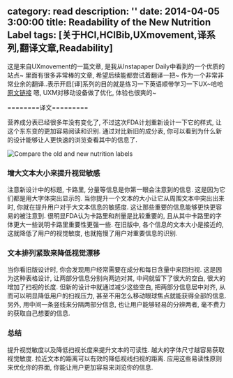 category: read
description: ''
date: 2014-04-05 3:00:00
title: Readability of the New Nutrition Label
tags: [关于HCI,HCIBib,UXmovement,译系列,翻译文章,Readability]
---

这是来自UXmovement的一篇文章, 是我从Instapaper Daily中看到的一个优质的站点~ 里面有很多非常棒的文章, 希望后续能都尝试着翻译一把~ 作为一个非常非常业余的翻译..表示开启[译]系列的目的就是练习一下英语顺带学习一下UX~哈哈 <a href="http://uxmovement.com/content/readability-of-the-new-nutrition-label/" target="_blank">原文链接</a> 嗯, UXM对移动设备做了优化, 体验也很爽的~

========译文=========

营养成分表已经很多年没有变化了, 不过这次FDA计划重新设计一下它的样式, 让这个东东变的更加容易阅读和识别. 通过对比新旧的成分表, 你可以看到为什么新的设计能够让人更快速的浏览查看其中的信息了.

<img src="http://uxmovement.com/wp-content/uploads/2014/03/nutrition-label-readability.png" alt="Compare the old and new nutrition labels" />

<h3>增大文本大小来提升视觉敏感</h3>

注意新设计中的标题, 卡路里, 分量等信息是你第一眼会注意到的信息. 这是因为它们都是用大字体突出显示的. 当你提升一个文本的大小让它从周围文本中突出出来时, 你就在提升用户对于大文本信息的敏感度. 这让那些重要的信息能够更快更容易的被注意到. 很明显FDA认为卡路里和剂量是比较重要的, 且从其中卡路里的字体更大一些说明卡路里重要性更强一些. 在旧版中, 各个信息的文本大小是接近的, 这就降低了用户的视觉敏度, 也就拖慢了用户对重要信息的识别.

<h3>文本排列紧致来降低视觉漂移</h3>
当你看旧版设计时, 你会发现用户经常需要在成分和每日含量中来回扫视. 这是因为这种表格设计, 让两部分信息分别向两边对其, 中间就留下了很大的空白, 很大的增加了扫视的长度. 但新的设计中就通过减少这些空白, 把两部分信息居中对齐, 从而可以明显降低用户的扫视压力, 甚至不用怎么移动眼球焦点就能获得全部的信息. 另外, 用中间一条竖线来分隔两部分信息, 也让用户能够轻易的分辨两者, 毫不费力的获取自己想要的信息.

<h3>总结</h3>

提升视觉敏度以及降低扫视长度来提升文本的可读性. 越大的字体尺寸越容易获取视觉敏度. 拉近文本的距离可以有效的降低视线扫视的距离. 应用这些易读性原则来优化你的界面, 你能让用户更加容易来浏览你的信息.

